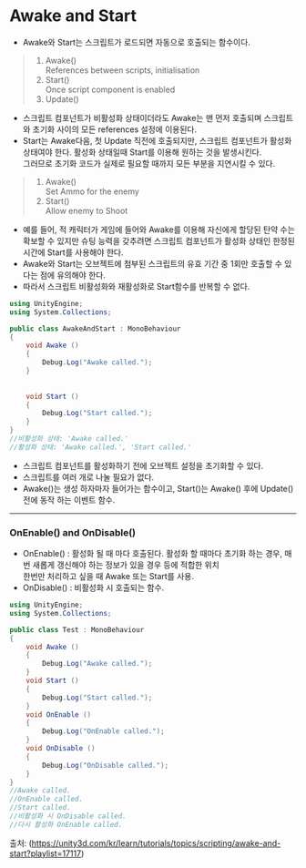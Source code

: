 Awake and Start
===============
- Awake와 Start는 스크립트가 로드되면 자동으로 호출되는 함수이다.
> 1. Awake()\
     References between scripts, initialisation
> 2. Start()\
     Once script component is enabled
> 3. Update()

- 스크립트 컴포넌트가 비활성화 상태이더라도 Awake는 맨 먼저 호출되며 스크립트와 초기화 사이의 모든 references 설정에 이용된다.
- Start는 Awake다음, 첫 Update 직전에 호출되지만, 스크립트 컴포넌트가 활성화 상태여야 한다. 활성화 상태일때 Start를 이용해 원하는 것을 발생시킨다.\
그러므로 초기화 코드가 실제로 필요할 때까지 모든 부분을 지연시킬 수 있다.
> 1. Awake()\
     Set Ammo for the enemy
> 2. Start()\
     Allow enemy to Shoot
- 예를 들어, 적 캐릭터가 게임에 들어와 Awake를 이용해 자신에게 할당된 탄약 수는 확보할 수 있지만 슈팅 능력을 갖추려면 스크립트 컴포넌트가 활성화 상태인 한정된 시간에 Start를 사용해야 한다.
- Awake와 Start는 오브젝트에 첨부된 스크립트의 유효 기간 중 1회만 호출할 수 있다는 점에 유의해야 한다.
- 따라서 스크립트 비활성화와 재활성화로 Start함수를 반복할 수 없다.

```c#
using UnityEngine;
using System.Collections;

public class AwakeAndStart : MonoBehaviour
{
    void Awake ()
    {
        Debug.Log("Awake called."); 
    }
    
    
    void Start ()
    {
        Debug.Log("Start called.");
    }
}
//비활성화 상태: 'Awake called.'
//활성화 상태: 'Awake called.', 'Start called.'
```
- 스크립트 컴포넌트를 활성화하기 전에 오브젝트 설정을 초기화할 수 있다.
- 스크립트를 여러 개로 나눌 필요가 없다.
- Awake()는 생성 하자마자 들어가는 함수이고, Start()는 Awake() 후에 Update() 전에 동작 하는 이벤트 함수.

***
### OnEnable() and OnDisable()
- OnEnable() : 활성화 될 때 마다 호출된다. 활성화 할 때마다 초기화 하는 경우, 매번 새롭게 갱신해야 하는 정보가 있을 경우 등에 적합한 위치\
한번만 처리하고 싶을 때 Awake 또는 Start를 사용.
- OnDisable() : 비활성화 시 호출되는 함수.

```c#
using UnityEngine;
using System.Collections;

public class Test : MonoBehaviour
{
    void Awake ()
    {
        Debug.Log("Awake called."); 
    }
    void Start ()
    {
        Debug.Log("Start called.");
    }
    void OnEnable ()
    {
        Debug.Log("OnEnable called.");
    }
    void OnDisable ()
    {
        Debug.Log("OnDisable called.");
    }
}
//Awake called.
//OnEnable called.
//Start called.
//비활성화 시 OnDisable called.
//다시 활성화 OnEnable called.
```





출처: (https://unity3d.com/kr/learn/tutorials/topics/scripting/awake-and-start?playlist=17117)
